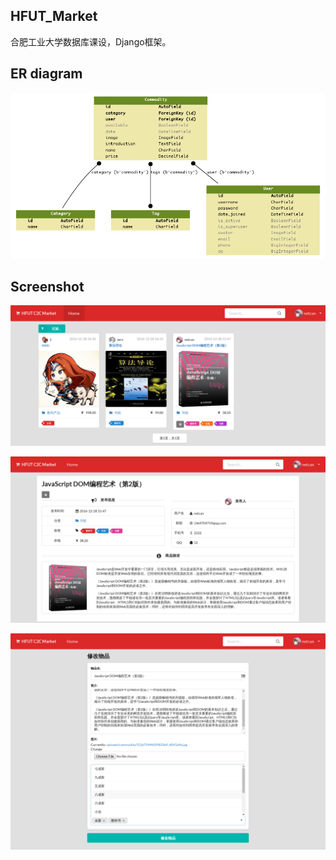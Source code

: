 ## HFUT\_Market
合肥工业大学数据库课设，Django框架。

## ER diagram
![ER](images/er.png)

## Screenshot
![HFUT_C2C_Market](images/HFUT_C2C_Market.png)

![HFUT_C2C_Market_JavaScript_DOM编程艺术](images/HFUT_C2C_Market_JavaScript_DOM编程艺术.png)

![HFUT_C2C_Market_修改物品](images/HFUT_C2C_Market_修改物品.png)
